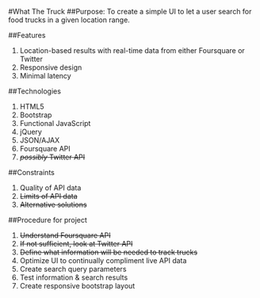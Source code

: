 #What The Truck
##Purpose:
To create a simple UI to let a user search for food trucks in a given location range.

##Features
1. Location-based results with real-time data from either Foursquare or Twitter
1. Responsive design
1. Minimal latency

##Technologies
1. HTML5
1. Bootstrap
1. Functional JavaScript
1. jQuery
1. JSON/AJAX
1. Foursquare API
1. ~~*possibly* Twitter API~~

##Constraints
1. Quality of API data
1. ~~Limits of API data~~
1. ~~Alternative solutions~~

##Procedure for project
1. ~~Understand Foursquare API~~
1. ~~If not sufficient, look at Twitter API~~
1. ~~Define what information will be needed to track trucks~~
1. Optimize UI to continually compliment live API data
1. Create search query parameters
1. Test information & search results
1. Create responsive bootstrap layout
